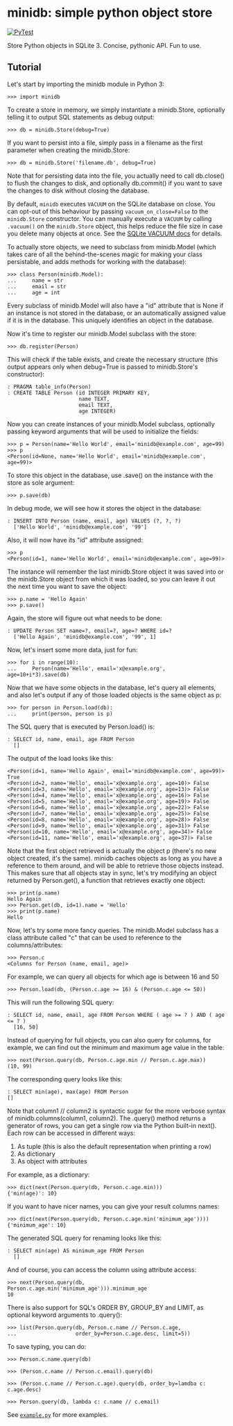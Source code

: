 minidb: simple python object store
==================================

[![PyTest](https://github.com/thp/minidb/actions/workflows/pytest.yaml/badge.svg)](https://github.com/thp/minidb/actions/workflows/pytest.yaml)

Store Python objects in SQLite 3. Concise, pythonic API. Fun to use.


Tutorial
--------

Let's start by importing the minidb module in Python 3:

```
>>> import minidb
```

To create a store in memory, we simply instantiate a minidb.Store, optionally
telling it to output SQL statements as debug output:

```
>>> db = minidb.Store(debug=True)
```

If you want to persist into a file, simply pass in a filename as the first
parameter when creating the minidb.Store:

```
>>> db = minidb.Store('filename.db', debug=True)
```

Note that for persisting data into the file, you actually need to call
db.close() to flush the changes to disk, and optionally db.commit() if you
want to save the changes to disk without closing the database.

By default, `minidb` executes `VACUUM` on the SQLite database on close. You
can opt-out of this behaviour by passing `vacuum_on_close=False` to the
`minidb.Store` constructor. You can manually execute a `VACUUM` by calling
`.vacuum()` on the `minidb.Store` object, this helps reduce the file size
in case you delete many objects at once. See the
[SQLite VACUUM docs](https://www.sqlite.org/lang_vacuum.html) for details.

To actually store objects, we need to subclass from minidb.Model (which takes
care of all the behind-the-scenes magic for making your class persistable, and
adds methods for working with the database):

```
>>> class Person(minidb.Model):
...     name = str
...     email = str
...     age = int
```

Every subclass of minidb.Model will also have a "id" attribute that is None if
an instance is not stored in the database, or an automatically assigned value
if it is in the database. This uniquely identifies an object in the database.

Now it's time to register our minidb.Model subclass with the store:

```
>>> db.register(Person)
```

This will check if the table exists, and create the necessary structure (this
output appears only when debug=True is passed to minidb.Store's constructor):

```
: PRAGMA table_info(Person)
: CREATE TABLE Person (id INTEGER PRIMARY KEY,
                       name TEXT,
                       email TEXT,
                       age INTEGER)
```

Now you can create instances of your minidb.Model subclass, optionally passing
keyword arguments that will be used to initialize the fields:

```
>>> p = Person(name='Hello World', email='minidb@example.com', age=99)
>>> p
<Person(id=None, name='Hello World', email='minidb@example.com', age=99)>
```

To store this object in the database, use .save() on the instance with the
store as sole argument:

```
>>> p.save(db)
```

In debug mode, we will see how it stores the object in the database:

```
: INSERT INTO Person (name, email, age) VALUES (?, ?, ?)
  ['Hello World', 'minidb@example.com', '99']
```

Also, it will now have its "id" attribute assigned:

```
>>> p
<Person(id=1, name='Hello World', email='minidb@example.com', age=99)>
```

The instance will remember the last minidb.Store object it was saved into or
the minidb.Store object from which it was loaded, so you can leave it out the
next time you want to save the object:

```
>>> p.name = 'Hello Again'
>>> p.save()
```

Again, the store will figure out what needs to be done:

```
: UPDATE Person SET name=?, email=?, age=? WHERE id=?
  ['Hello Again', 'minidb@example.com', '99', 1]
```

Now, let's insert some more data, just for fun:

```
>>> for i in range(10):
...     Person(name='Hello', email='x@example.org', age=10+i*3).save(db)
```

Now that we have some objects in the database, let's query all elements, and
also let's output if any of those loaded objects is the same object as p:

```
>>> for person in Person.load(db):
...     print(person, person is p)
```

The SQL query that is executed by Person.load() is:

```
: SELECT id, name, email, age FROM Person
  []
```

The output of the load looks like this:

```
<Person(id=1, name='Hello Again', email='minidb@example.com', age=99)> True
<Person(id=2, name='Hello', email='x@example.org', age=10)> False
<Person(id=3, name='Hello', email='x@example.org', age=13)> False
<Person(id=4, name='Hello', email='x@example.org', age=16)> False
<Person(id=5, name='Hello', email='x@example.org', age=19)> False
<Person(id=6, name='Hello', email='x@example.org', age=22)> False
<Person(id=7, name='Hello', email='x@example.org', age=25)> False
<Person(id=8, name='Hello', email='x@example.org', age=28)> False
<Person(id=9, name='Hello', email='x@example.org', age=31)> False
<Person(id=10, name='Hello', email='x@example.org', age=34)> False
<Person(id=11, name='Hello', email='x@example.org', age=37)> False
```

Note that the first object retrieved is actually the object p (there's no new
object created, it's the same). minidb caches objects as long as you have a
reference to them around, and will be able to retrieve those objects instead.
This makes sure that all objects stay in sync, let's try modifying an object
returned by Person.get(), a function that retrieves exactly one object:

```
>>> print(p.name)
Hello Again
>>> Person.get(db, id=1).name = 'Hello'
>>> print(p.name)
Hello
```

Now, let's try some more fancy queries. The minidb.Model subclass has a class
attribute called "c" that can be used to reference to the columns/attributes:

```
>>> Person.c
<Columns for Person (name, email, age)>
```

For example, we can query all objects for which age is between 16 and 50

```
>>> Person.load(db, (Person.c.age >= 16) & (Person.c.age <= 50))
```

This will run the following SQL query:

```
: SELECT id, name, email, age FROM Person WHERE ( age >= ? ) AND ( age <= ? )
  [16, 50]
```

Instead of querying for full objects, you can also query for columns, for
example, we can find out the minimum and maximum age value in the table:

```
>>> next(Person.query(db, Person.c.age.min // Person.c.age.max))
(10, 99)
```

The corresponding query looks like this:

```
: SELECT min(age), max(age) FROM Person
[]
```

Note that column1 // column2 is syntactic sugar for the more verbose syntax of
minidb.columns(column1, column2). The .query() method returns a generator of
rows, you can get a single row via the Python built-in next(). Each row can be
accessed in different ways:

 1. As tuple (this is also the default representation when printing a row)
 2. As dictionary
 3. As object with attributes

For example, as a dictionary:

```
>>> dict(next(Person.query(db, Person.c.age.min)))
{'min(age)': 10}
```

If you want to have nicer names, you can give your result columns names:

```
>>> dict(next(Person.query(db, Person.c.age.min('minimum_age'))))
{'minimum_age': 10}
```

The generated SQL query for renaming looks like this:

```
: SELECT min(age) AS minimum_age FROM Person
  []
```

And of course, you can access the column using attribute access:

```
>>> next(Person.query(db, Person.c.age.min('minimum_age'))).minimum_age
10
```

There is also support for SQL's ORDER BY, GROUP_BY and LIMIT, as optional
keyword arguments to .query():

```
>>> list(Person.query(db, Person.c.name // Person.c.age,
...                   order_by=Person.c.age.desc, limit=5))
```

To save typing, you can do:

```
>>> Person.c.name.query(db)

>>> (Person.c.name // Person.c.email).query(db)

>>> (Person.c.name // Person.c.age).query(db, order_by=lamdba c: c.age.desc)

>>> Person.query(db, lambda c: c.name // c.email)
```

See [`example.py`](example.py) for more examples.
